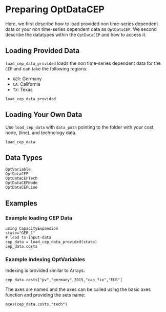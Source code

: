 Preparing OptDataCEP
=========
Here, we first describe how to load provided non time-series dependent data or your non time-series dependent data as `OptDataCEP`. We second describe the datatypes within the `OptDataCEP` and how to access it.

## Loading Provided Data
`load_cep_data_provided` loads the non time-series dependent data for the `CEP` and can take the following regions:
- `GER`: Germany
- `CA`: California
- `TX`: Texas

```@docs
load_cep_data_provided
```
## Loading Your Own Data
Use `load_cep_data` with `data_path` pointing to the folder with your cost, node, (line), and technology data.

```@docs
load_cep_data
```

## Data Types
```@docs
OptVariable
OptDataCEP
OptDataCEPTech
OptDataCEPNode
OptDataCEPLine
```
## Examples
### Example loading CEP Data
```@example 2
using CapacityExpansion
state="GER_1"
# load ts-input-data
cep_data = load_cep_data_provided(state)
cep_data.costs
```
### Example indexing OptVariables
Indexing is provided similar to Arrays:
```@example 2
cep_data.costs["pv","germany",2015,"cap_fix","EUR"]
```
The axes are named and the axes can be called using the basic axes function and providing the sets name:
```@example 2
axes(cep_data.costs,"tech")
```
